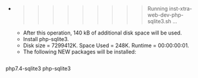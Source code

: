 * >>>>>>>>> Running inst-xtra-web-dev-php-sqlite3.sh ...
  * After this operation, 140 kB of additional disk space will be used.
  * Install php-sqlite3.
  * Disk size = 7299412K. Space Used = 248K. Runtime = 00:00:00:01.
  * The following NEW packages will be installed:
  ```bash
php7.4-sqlite3 php-sqlite3
  ```
